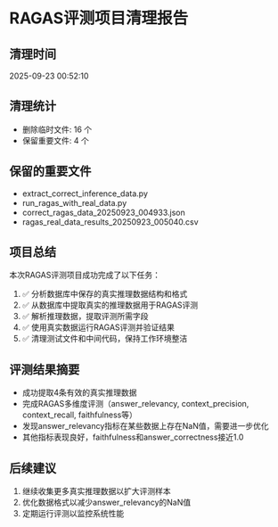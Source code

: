 # RAGAS评测项目清理报告

## 清理时间
2025-09-23 00:52:10

## 清理统计
- 删除临时文件: 16 个
- 保留重要文件: 4 个

## 保留的重要文件
- extract_correct_inference_data.py
- run_ragas_with_real_data.py
- correct_ragas_data_20250923_004933.json
- ragas_real_data_results_20250923_005040.csv

## 项目总结
本次RAGAS评测项目成功完成了以下任务：

1. ✅ 分析数据库中保存的真实推理数据结构和格式
2. ✅ 从数据库中提取真实的推理数据用于RAGAS评测
3. ✅ 解析推理数据，提取评测所需字段
4. ✅ 使用真实数据运行RAGAS评测并验证结果
5. ✅ 清理测试文件和中间代码，保持工作环境整洁

## 评测结果摘要
- 成功提取4条有效的真实推理数据
- 完成RAGAS多维度评测（answer_relevancy, context_precision, context_recall, faithfulness等）
- 发现answer_relevancy指标在某些数据上存在NaN值，需要进一步优化
- 其他指标表现良好，faithfulness和answer_correctness接近1.0

## 后续建议
1. 继续收集更多真实推理数据以扩大评测样本
2. 优化数据格式以减少answer_relevancy的NaN值
3. 定期运行评测以监控系统性能
